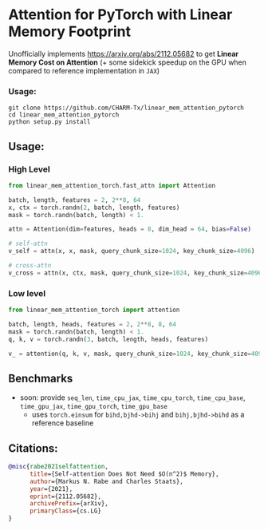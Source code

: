 # Attention for PyTorch with Linear Memory Footprint

Unofficially implements https://arxiv.org/abs/2112.05682 to get **Linear Memory Cost on Attention** (+ some sidekick speedup on the GPU when compared to reference implementation in `JAX`)

### Usage: 

```
git clone https://github.com/CHARM-Tx/linear_mem_attention_pytorch
cd linear_mem_attention_pytorch
python setup.py install 
```

## Usage:

### High Level

```python
from linear_mem_attention_torch.fast_attn import Attention

batch, length, features = 2, 2**8, 64
x, ctx = torch.randn(2, batch, length, features)
mask = torch.randn(batch, length) < 1.

attn = Attention(dim=features, heads = 8, dim_head = 64, bias=False)

# self-attn
v_self = attn(x, x, mask, query_chunk_size=1024, key_chunk_size=4096)

# cross-attn
v_cross = attn(x, ctx, mask, query_chunk_size=1024, key_chunk_size=4096)
```

### Low level

```python
from linear_mem_attention_torch import attention

batch, length, heads, features = 2, 2**8, 8, 64
mask = torch.randn(batch, length) < 1.
q, k, v = torch.randn(3, batch, length, heads, features)

v_ = attention(q, k, v, mask, query_chunk_size=1024, key_chunk_size=4096)
```


## Benchmarks

* soon: provide `seq_len`, `time_cpu_jax`, `time_cpu_torch`, `time_cpu_base`, `time_gpu_jax`, `time_gpu_torch`, `time_gpu_base`
	* uses `torch.einsum` for `bihd,bjhd->bihj` and `bihj,bjhd->bihd` as a reference baseline

## Citations:

```bibtex
@misc{rabe2021selfattention,
      title={Self-attention Does Not Need $O(n^2)$ Memory}, 
      author={Markus N. Rabe and Charles Staats},
      year={2021},
      eprint={2112.05682},
      archivePrefix={arXiv},
      primaryClass={cs.LG}
}
```
